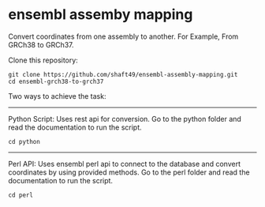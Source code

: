 # ensembl assemby mapping

Convert coordinates from one assembly to another. For Example, From GRCh38 to GRCh37.

Clone this repository:
    
    git clone https://github.com/shaft49/ensembl-assembly-mapping.git
    cd ensembl-grch38-to-grch37

Two ways to achieve the task:
***
Python Script: Uses rest api for conversion. Go to the python folder and read the documentation to run the script.

    cd python

***

Perl API: Uses ensembl perl api to connect to the database and convert coordinates by using provided methods. Go to the perl folder and read the documentation to run the script.

    cd perl


